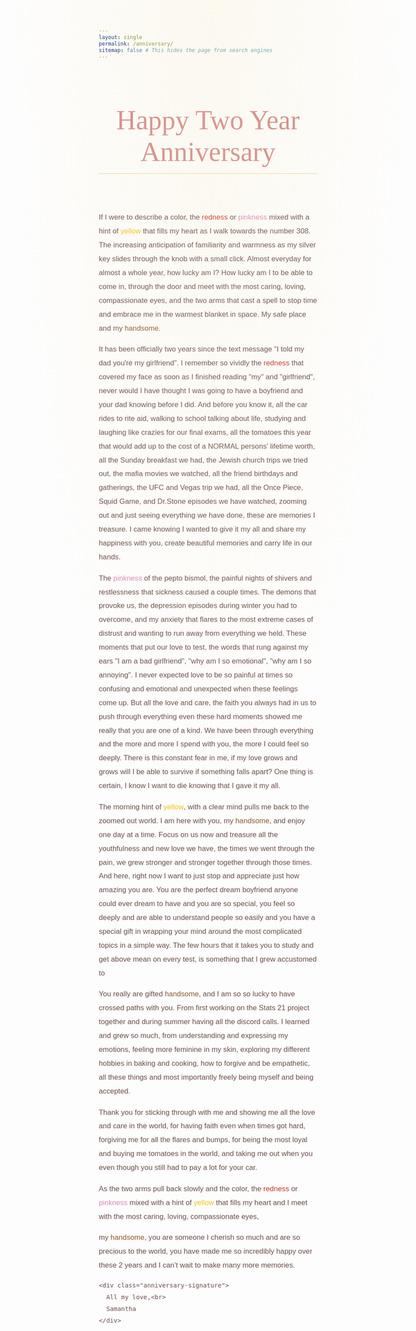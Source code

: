```yaml
---
layout: single
permalink: /anniversary/
sitemap: false # This hides the page from search engines
---
```


<link rel="preconnect" href="https://fonts.googleapis.com">
<link rel="preconnect" href="https://fonts.gstatic.com" crossorigin>
<link href="https://fonts.googleapis.com/css2?family=Lexend:wght@300;400&family=Parisienne&display=swap" rel="stylesheet">

<style>
  /* --- Final Anniversary Page Design V2 --- */

  /* A special color palette inspired by your letter */
  :root {
    --anniversary-bg: #FFFDF9; /* A softer, warmer white */
    --anniversary-text: #6B4F4B; /* A softer, warm brown for text */
    --anniversary-header: #D18A8A; /* A dusty, romantic pink/red */
    --anniversary-accent: #F5E6B8; /* A soft, golden yellow */
    
    /* Refined colors for highlighted words */
    --color-red: #C0392B;
    --color-pink: #D988B9;
    --color-yellow: #F1C40F;
    --color-handsome: #8B5A2B;
  }
  
  body.anniversary-body {
    background-color: var(--anniversary-bg);
  }
  
  .anniversary-page::before {
    content: '';
    position: absolute;
    top: 0;
    left: 0;
    right: 0;
    height: 50vh;
    background: radial-gradient(ellipse at top, rgba(245, 230, 184, 0.2), transparent 70%);
  }

  .anniversary-page .page__inner-wrap {
    position: relative;
    padding: 3em 1em 5em 1em;
    max-width: 800px;
    margin: 0 auto;
    min-height: 100vh;
  }

  /* New Title Font */
  .anniversary-header {
    text-align: center;
    margin-bottom: 3em;
    font-family: 'Parisienne', cursive;
  }

  .anniversary-header h1 {
    font-size: 4.5em; /* Larger, more elegant size */
    font-weight: normal;
    color: var(--anniversary-header);
    border-bottom: 2px solid var(--anniversary-accent);
    display: inline-block;
    padding-bottom: 0.2em;
  }

  /* New Letter Font */
  .anniversary-letter {
    line-height: 1.9;
    font-size: 1.2em;
    font-family: 'Lexend', sans-serif;
    font-weight: 300; /* A lighter weight for a softer feel */
    color: var(--anniversary-text);
  }

  .anniversary-signature {
    text-align: right;
    margin-top: 3em;
    font-style: italic;
  }
  
  /* New, refined styles for your colorized words */
  .c-red { color: var(--color-red); font-weight: 400; }
  .c-pink { color: var(--color-pink); font-weight: 400; }
  .c-yellow { color: var(--color-yellow); font-weight: 400; }
  .c-handsome { color: var(--color-handsome); font-weight: 400; }

</style>

<script>
  document.body.classList.add('anniversary-body');
</script>


<div class="anniversary-page">
  <div class="anniversary-header">
    <h1>Happy Two Year Anniversary</h1>
  </div>

  <div class="anniversary-letter">

<p>If I were to describe a color, the <span class="c-red">redness</span> or <span class="c-pink">pinkness</span> mixed with a hint of <span class="c-yellow">yellow</span> that fills my heart as I walk towards the number 308. The increasing anticipation of familiarity and warmness as my silver key slides through the knob with a small click. Almost everyday for almost a whole year, how lucky am I? How lucky am I to be able to come in, through the door and meet with the most caring, loving, compassionate eyes, and the two arms that cast a spell to stop time and embrace me in the warmest blanket in space. My safe place and my <span class="c-handsome">handsome</span>.</p>

<p>It has been officially two years since the text message "I told my dad you're my girlfriend". I remember so vividly the <span class="c-red">redness</span> that covered my face as soon as I finished reading "my" and "girlfriend", never would I have thought I was going to have a boyfriend and your dad knowing before I did. And before you know it, all the car rides to rite aid, walking to school talking about life, studying and laughing like crazies for our final exams, all the tomatoes this year that would add up to the cost of a NORMAL persons' lifetime worth, all the Sunday breakfast we had, the Jewish church trips we tried out, the mafia movies we watched, all the friend birthdays and gatherings, the UFC and Vegas trip we had, all the Once Piece, Squid Game, and Dr.Stone episodes we have watched, zooming out and just seeing everything we have done, these are memories I treasure. I came knowing I wanted to give it my all and share my happiness with you, create beautiful memories and carry life in our hands.</p>

<p>The <span class="c-pink">pinkness</span> of the pepto bismol, the painful nights of shivers and restlessness that sickness caused a couple times. The demons that provoke us, the depression episodes during winter you had to overcome, and my anxiety that flares to the most extreme cases of distrust and wanting to run away from everything we held. These moments that put our love to test, the words that rung against my ears "I am a bad girlfriend", "why am I so emotional", "why am I so annoying". I never expected love to be so painful at times so confusing and emotional and unexpected when these feelings come up. But all the love and care, the faith you always had in us to push through everything even these hard moments showed me really that you are one of a kind. We have been through everything and the more and more I spend with you, the more I could feel so deeply. There is this constant fear in me, if my love grows and grows will I be able to survive if something falls apart? One thing is certain, I know I want to die knowing that I gave it my all.</p>

<p>The morning hint of <span class="c-yellow">yellow</span>, with a clear mind pulls me back to the zoomed out world. I am here with you, my <span class="c-handsome">handsome</span>, and enjoy one day at a time. Focus on us now and treasure all the youthfulness and new love we have, the times we went through the pain, we grew stronger and stronger together through those times. And here, right now I want to just stop and appreciate just how amazing you are. You are the perfect dream boyfriend anyone could ever dream to have and you are so special, you feel so deeply and are able to understand people so easily and you have a special gift in wrapping your mind around the most complicated topics in a simple way. The few hours that it takes you to study and get above mean on every test, is something that I grew accustomed to</p>

<p>You really are gifted <span class="c-handsome">handsome</span>, and I am so so lucky to have crossed paths with you. From first working on the Stats 21 project together and during summer having all the discord calls. I learned and grew so much, from understanding and expressing my emotions, feeling more feminine in my skin, exploring my different hobbies in baking and cooking, how to forgive and be empathetic, all these things and most importantly freely being myself and being accepted.</p>

<p>Thank you for sticking through with me and showing me all the love and care in the world, for having faith even when times got hard, forgiving me for all the flares and bumps, for being the most loyal and buying me tomatoes in the world, and taking me out when you even though you still had to pay a lot for your car.</p>

<p>As the two arms pull back slowly and the color, the <span class="c-red">redness</span> or <span class="c-pink">pinkness</span> mixed with a hint of <span class="c-yellow">yellow</span> that fills my heart and I meet with the most caring, loving, compassionate eyes,</p>

<p>my <span class="c-handsome">handsome</span>, you are someone I cherish so much and are so precious to the world, you have made me so incredibly happy over these 2 years and I can't wait to make many more memories.</p>

    <div class="anniversary-signature">
      All my love,<br>
      Samantha
    </div>
  </div>
</div>